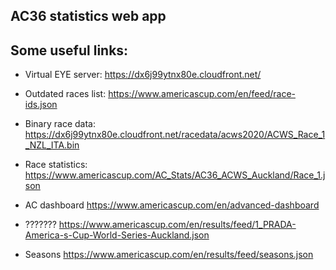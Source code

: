 AC36 statistics web app
------------------

Some useful links:
---------------------
- Virtual EYE server: https://dx6j99ytnx80e.cloudfront.net/

- Outdated races list: https://www.americascup.com/en/feed/race-ids.json

- Binary race data: https://dx6j99ytnx80e.cloudfront.net/racedata/acws2020/ACWS_Race_1_NZL_ITA.bin

- Race statistics: https://www.americascup.com/AC_Stats/AC36_ACWS_Auckland/Race_1.json

- AC dashboard https://www.americascup.com/en/advanced-dashboard

- ??????? https://www.americascup.com/en/results/feed/1_PRADA-America-s-Cup-World-Series-Auckland.json

- Seasons https://www.americascup.com/en/results/feed/seasons.json

